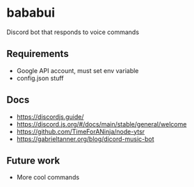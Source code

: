 # bababui
Discord bot that responds to voice commands

## Requirements
- Google API account, must set env variable
- config.json stuff

## Docs
- https://discordjs.guide/
- https://discord.js.org/#/docs/main/stable/general/welcome
- https://github.com/TimeForANinja/node-ytsr
- https://gabrieltanner.org/blog/dicord-music-bot

## Future work
- More cool commands
